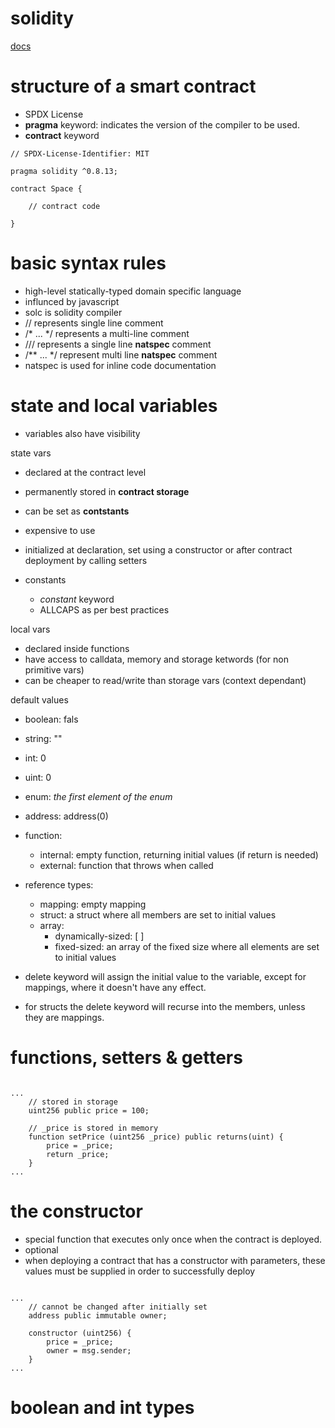 # solidity

[docs](https://docs.soliditylang.org)

# structure of a smart contract

- SPDX License
- **pragma** keyword: indicates the version of the compiler to be used.
- **contract** keyword

```solidity
// SPDX-License-Identifier: MIT

pragma solidity ^0.8.13;

contract Space {

    // contract code

}

```

# basic syntax rules

- high-level statically-typed domain specific language
- influnced by javascript
- solc is solidity compiler
- // represents single line comment
- /\* ... \*/ represents a multi-line comment
- /// represents a single line **natspec** comment
- /\*\* ... \*/ represent multi line **natspec** comment
- natspec is used for inline code documentation

# state and local variables

- variables also have visibility

state vars

- declared at the contract level
- permanently stored in **contract storage**
- can be set as **contstants**
- expensive to use
- initialized at declaration, set using a constructor or after contract deployment by calling setters

- constants
  - _constant_ keyword
  - ALLCAPS as per best practices

local vars

- declared inside functions
- have access to calldata, memory and storage ketwords (for non primitive vars)
- can be cheaper to read/write than storage vars (context dependant)

default values

- boolean: fals
- string: ""
- int: 0
- uint: 0
- enum: _the first element of the enum_
- address: address(0)
- function:

  - internal: empty function, returning initial values (if return is needed)
  - external: function that throws when called

- reference types:

  - mapping: empty mapping
  - struct: a struct where all members are set to initial values
  - array:
    - dynamically-sized: [ ]
    - fixed-sized: an array of the fixed size where all elements are set to initial values

- delete keyword will assign the initial value to the variable, except for mappings, where it doesn't have any effect.
- for structs the delete keyword will recurse into the members, unless they are mappings.

# functions, setters & getters

```solidity

...
    // stored in storage
    uint256 public price = 100;

    // _price is stored in memory
    function setPrice (uint256 _price) public returns(uint) {
        price = _price;
        return _price;
    }
...

```

# the constructor

- special function that executes only once when the contract is deployed.
- optional
- when deploying a contract that has a constructor with parameters, these values must be supplied in order to successfully deploy

```solidity

...
    // cannot be changed after initially set
    address public immutable owner;

    constructor (uint256) {
        price = _price;
        owner = msg.sender;
    }
...

```

# boolean and int types

